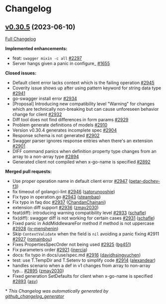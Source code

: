 # Changelog

## [v0.30.5](https://github.com/ianchen0119/go-swagger/tree/v0.30.5) (2023-06-10)

[Full Changelog](https://github.com/ianchen0119/go-swagger/compare/v0.30.4...v0.30.5)

**Implemented enhancements:**

- feat: `swagger mixin -c all` [\#2297](https://github.com/ianchen0119/go-swagger/issues/2297)
- Server hangs given a panic in configure\_ [\#1655](https://github.com/ianchen0119/go-swagger/issues/1655)

**Closed issues:**

- Default client error lacks context which is the failing operation [\#2945](https://github.com/ianchen0119/go-swagger/issues/2945)
- Coverity issue shows up after using pattern keyword for string data type [\#2941](https://github.com/ianchen0119/go-swagger/issues/2941)
- go-swagger install error [\#2934](https://github.com/ianchen0119/go-swagger/issues/2934)
- \[Proposal\] Introducing new compatibility level "Warning" for changes which are technically non-breaking but can cause unforeseen behavior change for client [\#2932](https://github.com/ianchen0119/go-swagger/issues/2932)
- Diff tool does not find differences in form params [\#2929](https://github.com/ianchen0119/go-swagger/issues/2929)
- Problem generate definitions of models [\#2910](https://github.com/ianchen0119/go-swagger/issues/2910)
- Version v0.30.4 generates incomplete spec [\#2904](https://github.com/ianchen0119/go-swagger/issues/2904)
- Response schema is not generated [\#2902](https://github.com/ianchen0119/go-swagger/issues/2902)
- Swagger parser ignores response entries when there's an extension [\#2901](https://github.com/ianchen0119/go-swagger/issues/2901)
- DIFF command panics when definition property type changes from an array to a non-array type [\#2894](https://github.com/ianchen0119/go-swagger/issues/2894)
- Generated client not compiled when x-go-name is specified [\#2892](https://github.com/ianchen0119/go-swagger/issues/2892)

**Merged pull requests:**

- Use proper operation name in default client error [\#2947](https://github.com/ianchen0119/go-swagger/pull/2947) ([petar-dochev-f3](https://github.com/petar-dochev-f3))
- fix timeout of golangci-lint [\#2946](https://github.com/ianchen0119/go-swagger/pull/2946) ([satorunooshie](https://github.com/satorunooshie))
- Fix typo in operation.go [\#2943](https://github.com/ianchen0119/go-swagger/pull/2943) ([steambap](https://github.com/steambap))
- Fix typo in faq doc [\#2937](https://github.com/ianchen0119/go-swagger/pull/2937) ([ChandanChainani](https://github.com/ChandanChainani))
- extension diff support [\#2936](https://github.com/ianchen0119/go-swagger/pull/2936) ([zmay2030](https://github.com/zmay2030))
- feat\(diff\): introducing warning compatibility level [\#2933](https://github.com/ianchen0119/go-swagger/pull/2933) ([schafle](https://github.com/schafle))
- fix\(diff\): swagger diff is not working for certain cases  [\#2931](https://github.com/ianchen0119/go-swagger/pull/2931) ([schafle](https://github.com/schafle))
- Fixed panic in AddMiddlewareFor method if method is not uppercase [\#2928](https://github.com/ianchen0119/go-swagger/pull/2928) ([iv-menshenin](https://github.com/iv-menshenin))
- Skip `ContextValidate` when the field is `nil` avoiding a panic fixing \#2911 [\#2927](https://github.com/ianchen0119/go-swagger/pull/2927) ([romainbou](https://github.com/romainbou))
- Fixes PropertiesSpecOrder not being used [\#2925](https://github.com/ianchen0119/go-swagger/pull/2925) ([bg451](https://github.com/bg451))
- Fix parameters order [\#2921](https://github.com/ianchen0119/go-swagger/pull/2921) ([inercia](https://github.com/inercia))
- docs: fix typo in docs/use/spec.md [\#2916](https://github.com/ianchen0119/go-swagger/pull/2916) ([davidhsingyuchen](https://github.com/davidhsingyuchen))
- test: use T.TempDir and T.Setenv to simplify code [\#2914](https://github.com/ianchen0119/go-swagger/pull/2914) ([alexandear](https://github.com/alexandear))
- handles scenario when a def in v1 changes from array to non-array typ… [\#2895](https://github.com/ianchen0119/go-swagger/pull/2895) ([zmay2030](https://github.com/zmay2030))
- Fixed generation SetDefaults for client when x-go-name is specified [\#2893](https://github.com/ianchen0119/go-swagger/pull/2893) ([asv](https://github.com/asv))



\* *This Changelog was automatically generated by [github_changelog_generator](https://github.com/github-changelog-generator/github-changelog-generator)*
